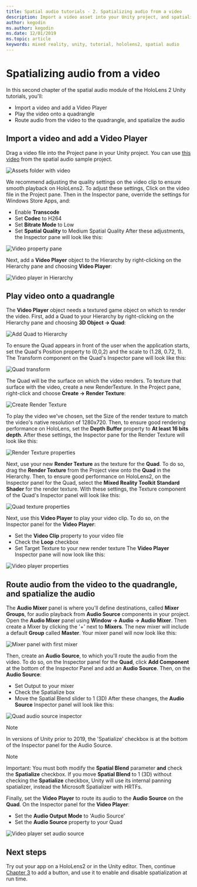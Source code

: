 ```yaml
---
title: Spatial audio tutorials - 2. Spatializing audio from a video
description: Import a video asset into your Unity project, and spatialize the audio from the video.
author: kegodin
ms.author: kegodin
ms.date: 12/01/2019
ms.topic: article
keywords: mixed reality, unity, tutorial, hololens2, spatial audio
---
```


# Spatializing audio from a video
In this second chapter of the spatial audio module of the HoloLens 2 Unity tutorials, you'll:
* Import a video and add a Video Player
* Play the video onto a quadrangle
* Route audio from the video to the quadrangle, and spatialize the audio

## Import a video and add a Video Player
Drag a video file into the Project pane in your Unity project. You can use [this video](https://microsoft.visualstudio.com/Analog/_git/mixedreality.spatialaudio.unity?path=%2FSamples%2FMicrosoftSpatializerSample%2FAssets%2FMicrosoft%20HoloLens%20-%20Spatial%20Sound-PTPvx7mDon4.mp4&version=GBdevelop) from the spatial audio sample project.

![Assets folder with video](images/spatial-audio/assets-folder-with-video.png)

We recommend adjusting the quality settings on the video clip to ensure smooth playback on HoloLens2. To adjust these settings, Click on the video file in the Project pane. Then in the Inspector pane, override the settings for Windows Store Apps, and:
* Enable **Transcode**
* Set **Codec** to H264
* Set **Bitrate Mode** to Low
* Set **Spatial Quality** to Medium Spatial Quality
After these adjustments, the Inspector pane will look like this:

![Video property pane](images/spatial-audio/video-property-pane.png)

Next, add a **Video Player** object to the Hierarchy by right-clicking on the Hierarchy pane and choosing **Video Player**:

![Video player in Hierarchy](images/spatial-audio/video-player-in-hierarchy.png)

## Play video onto a quadrangle
The **Video Player** object needs a textured game object on which to render the video. First, add a Quad to your Hierarchy by right-clicking on the Hierarchy pane and choosing **3D Object -> Quad**:

![Add Quad to Hierarchy](images/spatial-audio/add-quad-to-hierarchy.png)

To ensure the Quad appears in front of the user when the application starts, set the Quad's Position property to (0,0,2) and the scale to (1.28, 0.72, 1). The Transform component on the Quad's Inspector pane will look like this:

![Quad transform](images/spatial-audio/quad-transform.png)

The Quad will be the surface on which the video renders. To texture that surface with the video, create a new RenderTexture. In the Project pane, right-click and choose **Create -> Render Texture**:

![Create Render Texture](images/spatial-audio/create-render-texture.png)

To play the video we've chosen, set the Size of the render texture to match the video's native resolution of 1280x720. Then, to ensure good rendering performance on HoloLens, set the **Depth Buffer** property to **At least 16 bits depth**. After these settings, the Inspector pane for the Render Texture will look like this:

![Render Texture properties](images/spatial-audio/render-texture-properties.png)

Next, use your new **Render Texture** as the texture for the **Quad**. To do so, drag the **Render Texture** from the Project view onto the **Quad** in the Hierarchy. Then, to ensure good performance on HoloLens2, on the Inspector panel for the Quad, select the **Mixed Reality Toolkit Standard Shader** for the render texture. With these settings, the Texture component of the Quad's Inspector panel will look like this:

![Quad texture properties](images/spatial-audio/quad-texture-properties.png)

Next, use this **Video Player** to play your video clip. To do so, on the Inspector panel for the **Video Player**:
* Set the **Video Clip** property to your video file
* Check the **Loop** checkbox
* Set Target Texture to your new render texture
The **Video Player** Inspector pane will now look like this:

![Video player properties](images/spatial-audio/video-player-properties.png)

## Route audio from the video to the quadrangle, and spatialize the audio
The **Audio Mixer** panel is where you'll define destinations, called **Mixer Groups**, for audio playback from **Audio Source** components in your project. Open the **Audio Mixer** panel using **Window -> Audio -> Audio Mixer**. Then create a Mixer by clicking the '+' next to **Mixers**. The new mixer will include a default **Group** called **Master**. Your mixer panel will now look like this:

![Mixer panel with first mixer](images/spatial-audio/mixer-panel-with-first-mixer.png)

Then, create an **Audio Source**, to which you'll route the audio from the video. To do so, on the Inspector panel for the **Quad**, click **Add Component** at the bottom of the Inspector Panel and add an **Audio Source**. Then, on the **Audio Source**:
* Set Output to your mixer
* Check the Spatialize box
* Move the Spatial Blend slider to 1 (3D)
After these changes, the **Audio Source** Inspector panel will look like this:

![Quad audio source inspector](images/spatial-audio/quad-audio-source-inspector.png)

> [!NOTE]
> In versions of Unity prior to 2019, the 'Spatialize' checkbox is at the bottom of the Inspector panel for the Audio Source.

> [!NOTE]
> Important: You must both modify the **Spatial Blend** parameter **and** check the **Spatialize** checkbox. If you move **Spatial Blend** to 1 (3D) without checking the **Spatialize** checkbox, Unity will use its internal panning spatializer, instead the Microsoft Spatializer with HRTFs.

Finally, set the **Video Player** to route its audio to the **Audio Source** on the **Quad**. On the Inspector panel for the **Video Player**:
* Set the **Audio Output Mode** to 'Audio Source'
* Set the **Audio Source** property to your Quad

![Video player set audio source](images/spatial-audio/video-player-set-audio-source.png)

## Next steps
Try out your app on a HoloLens2 or in the Unity editor. Then, continue [Chapter 3](unity-spatial-audio-ch3.md) to add a button, and use it to enable and disable spatialization at run time.

